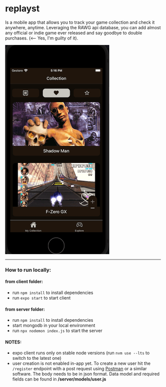 # replayst

Is a mobile app that allows you to track your game collection and check it anywhere, anytime. Leveraging the RAWG api database, you can add almost any official or indie game ever released and say goodbye to double purchases. (<-- Yes, I'm guilty of it).  
  
![collection screen](https://github.com/grampassonnia/replayst/blob/master/readme.png?raw=true)

---

### How to run locally:

#### from client folder:
- run `npm install` to install dependencies
- run `expo start` to start client

#### from server folder:
- run `npm install` to install dependencies
- start mongodb in your local environment
- run `npx nodemon index.js` to start the server

#### NOTES:
- expo client runs only on stable node versions (run `nvm use --lts` to switch to the latest one)
- user creation is not enabled in-app yet. To create a new user hit the `/register` endpoint with a post request using [Postman](https://www.postman.com) or a similar software. The body needs to be in json format. Data model and required fields can be found in **/server/models/user.js**
